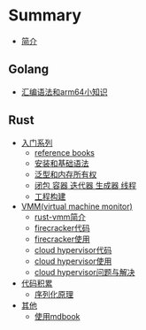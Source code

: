 # Summary
* [简介](README.md)

## Golang
* [汇编语法和arm64小知识](notes/golang_汇编_arm64.md)

## Rust
* [入门系列](notes/rust_入门_brief.md)
  * [reference books](notes/rust_books.md)
  * [安装和基础语法](notes/rust_入门1.md)
  * [泛型和内存所有权](notes/rust_入门2.md)
  * [闭包 容器 迭代器 生成器 线程](notes/rust_入门3.md)
  * [工程构建](notes/rust_工程构建.md)
* [VMM(virtual machine monitor)](notes/rust_vmm_brief.md)
  * [rust-vmm简介](notes/rust_vmm_简介.md)
  * [firecracker代码](notes/rust_firecracker_代码.md)
  * [firecracker使用](notes/rust_firecracker_使用.md)
  * [cloud hypervisor代码](notes/rust_cloud-hypervisor_代码.md)
  * [cloud hypervisor使用](notes/rust_cloud-hypervisor_使用.md)
  * [cloud hypervisor问题与解决](notes/rust_cloud-hypervisor_问题与解决.md)
* [代码积累]()
  * [序列化原理](notes/rust_coding_序列化.md)
* [其他]()
  * [使用mdbook](notes/rust_mdbook_使用.md)
